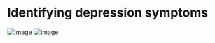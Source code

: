 # Identifying depression symptoms
![image](https://user-images.githubusercontent.com/25851171/129116048-2f59e3b5-bbc1-4e56-8095-423391a4f18b.png)
![image](https://user-images.githubusercontent.com/25851171/129116084-f0cc07f5-b43f-4f46-8b9c-e9301ae2b459.png)
